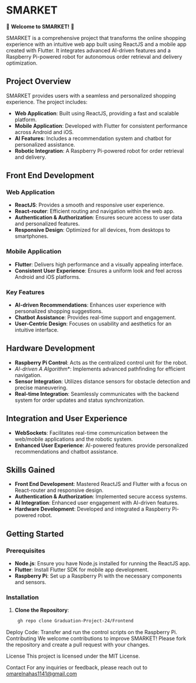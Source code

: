 # SMARKET

🚀 **Welcome to SMARKET!** 🚀

SMARKET is a comprehensive project that transforms the online shopping experience with an intuitive web app built using ReactJS and a mobile app created with Flutter. It integrates advanced AI-driven features and a Raspberry Pi-powered robot for autonomous order retrieval and delivery optimization.

## Project Overview

SMARKET provides users with a seamless and personalized shopping experience. The project includes:
- **Web Application**: Built using ReactJS, providing a fast and scalable platform.
- **Mobile Application**: Developed with Flutter for consistent performance across Android and iOS.
- **AI Features**: Includes a recommendation system and chatbot for personalized assistance.
- **Robotic Integration**: A Raspberry Pi-powered robot for order retrieval and delivery.

## Front End Development

### Web Application

- **ReactJS**: Provides a smooth and responsive user experience.
- **React-router**: Efficient routing and navigation within the web app.
- **Authentication & Authorization**: Ensures secure access to user data and personalized features.
- **Responsive Design**: Optimized for all devices, from desktops to smartphones.

### Mobile Application

- **Flutter**: Delivers high performance and a visually appealing interface.
- **Consistent User Experience**: Ensures a uniform look and feel across Android and iOS platforms.

### Key Features

- **AI-driven Recommendations**: Enhances user experience with personalized shopping suggestions.
- **Chatbot Assistance**: Provides real-time support and engagement.
- **User-Centric Design**: Focuses on usability and aesthetics for an intuitive interface.

## Hardware Development

- **Raspberry Pi Control**: Acts as the centralized control unit for the robot.
- **AI-driven A* Algorithm**: Implements advanced pathfinding for efficient navigation.
- **Sensor Integration**: Utilizes distance sensors for obstacle detection and precise maneuvering.
- **Real-time Integration**: Seamlessly communicates with the backend system for order updates and status synchronization.

## Integration and User Experience

- **WebSockets**: Facilitates real-time communication between the web/mobile applications and the robotic system.
- **Enhanced User Experience**: AI-powered features provide personalized recommendations and chatbot assistance.

## Skills Gained

- **Front End Development**: Mastered ReactJS and Flutter with a focus on React-router and responsive design.
- **Authentication & Authorization**: Implemented secure access systems.
- **AI Integration**: Enhanced user engagement with AI-driven features.
- **Hardware Development**: Developed and integrated a Raspberry Pi-powered robot.

## Getting Started

### Prerequisites

- **Node.js**: Ensure you have Node.js installed for running the ReactJS app.
- **Flutter**: Install Flutter SDK for mobile app development.
- **Raspberry Pi**: Set up a Raspberry Pi with the necessary components and sensors.

### Installation

1. **Clone the Repository**:
   ```bash
    gh repo clone Graduation-Project-24/Frontend

Deploy Code: Transfer and run the control scripts on the Raspberry Pi.
Contributing
We welcome contributions to improve SMARKET! Please fork the repository and create a pull request with your changes.

License
This project is licensed under the MIT License.

Contact
For any inquiries or feedback, please reach out to omarelnahas1141@gmail.com